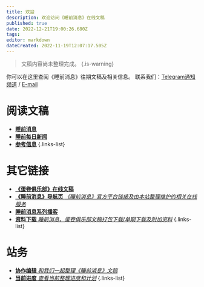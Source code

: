 ```yaml
---
title: 欢迎
description: 欢迎访问《睡前消息》在线文稿
published: true
date: 2022-12-21T19:00:26.680Z
tags: 
editor: markdown
dateCreated: 2022-11-19T12:07:17.505Z
---
```


> 文稿内容尚未整理完成。
{.is-warning}


你可以在这里查阅《睡前消息》往期文稿及相关信息。
联系我们：[Telegram通知频道](https://t.me/bedtimenewsarchive) / [E-mail](mailto:admin@eggroll.club)

# 阅读文稿
- [**睡前消息**](main)
- [**睡前每日新闻**](daily)
- [**参考信息**](reference)
{.links-list}

# 其它链接
- [**《蛋卷俱乐部》在线文稿**](https://eggroll.club)
- [**《睡前消息》导航页** *《睡前消息》官方平台链接及由本站整理维护的相关在线服务*](https://bedtime.news)
- [**睡前消息系列播客**](/podcasts)
- [**资料下载** *睡前消息、蛋卷俱乐部文稿打包下载/单期下载及附加资料*](https://files.bedtime.news)
{.links-list}

# 站务
- [**协作编辑** *和我们一起整理《睡前消息》文稿*](/editing)
- [**当前进度** *查看当前整理进度和计划*](/status)
{.links-list}

